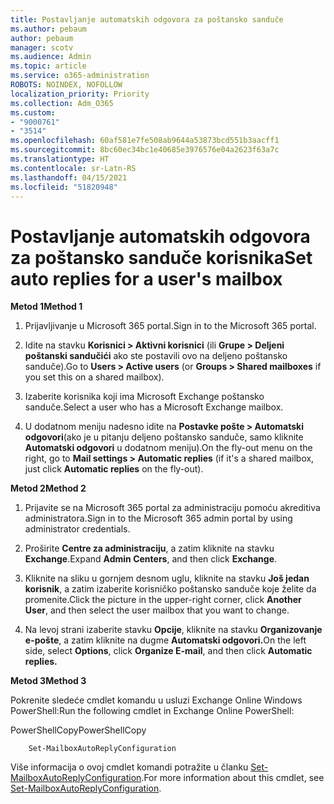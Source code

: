 ```yaml
---
title: Postavljanje automatskih odgovora za poštansko sanduče
ms.author: pebaum
author: pebaum
manager: scotv
ms.audience: Admin
ms.topic: article
ms.service: o365-administration
ROBOTS: NOINDEX, NOFOLLOW
localization_priority: Priority
ms.collection: Adm_O365
ms.custom:
- "9000761"
- "3514"
ms.openlocfilehash: 60af581e7fe508ab9644a53873bcd551b3aacff1
ms.sourcegitcommit: 8bc60ec34bc1e40685e3976576e04a2623f63a7c
ms.translationtype: HT
ms.contentlocale: sr-Latn-RS
ms.lasthandoff: 04/15/2021
ms.locfileid: "51820948"
---
```

# <a name="set-auto-replies-for-a-users-mailbox"></a><span data-ttu-id="c7102-102">Postavljanje automatskih odgovora za poštansko sanduče korisnika</span><span class="sxs-lookup"><span data-stu-id="c7102-102">Set auto replies for a user's mailbox</span></span>

<span data-ttu-id="c7102-103">**Metod 1**</span><span class="sxs-lookup"><span data-stu-id="c7102-103">**Method 1**</span></span>

1. <span data-ttu-id="c7102-104">Prijavljivanje u Microsoft 365 portal.</span><span class="sxs-lookup"><span data-stu-id="c7102-104">Sign in to the Microsoft 365 portal.</span></span>

2. <span data-ttu-id="c7102-105">Idite na stavku **Korisnici > Aktivni korisnici** (ili **Grupe > Deljeni poštanski sandučići** ako ste postavili ovo na deljeno poštansko sanduče).</span><span class="sxs-lookup"><span data-stu-id="c7102-105">Go to **Users > Active users** (or **Groups > Shared mailboxes** if you set this on a shared mailbox).</span></span>

3. <span data-ttu-id="c7102-106">Izaberite korisnika koji ima Microsoft Exchange poštansko sanduče.</span><span class="sxs-lookup"><span data-stu-id="c7102-106">Select a user who has a Microsoft Exchange mailbox.</span></span>

4. <span data-ttu-id="c7102-107">U dodatnom meniju nadesno idite na **Postavke pošte > Automatski odgovori**(ako je u pitanju deljeno poštansko sanduče, samo kliknite **Automatski odgovori** u dodatnom meniju).</span><span class="sxs-lookup"><span data-stu-id="c7102-107">On the fly-out menu on the right, go to **Mail settings > Automatic replies** (if it's a shared mailbox, just click **Automatic replies** on the fly-out).</span></span>

<span data-ttu-id="c7102-108">**Metod 2**</span><span class="sxs-lookup"><span data-stu-id="c7102-108">**Method 2**</span></span>

1. <span data-ttu-id="c7102-109">Prijavite se na Microsoft 365 portal za administraciju pomoću akreditiva administratora.</span><span class="sxs-lookup"><span data-stu-id="c7102-109">Sign in to the Microsoft 365 admin portal by using administrator credentials.</span></span>

2. <span data-ttu-id="c7102-110">Proširite **Centre za administraciju**, a zatim kliknite na stavku **Exchange**.</span><span class="sxs-lookup"><span data-stu-id="c7102-110">Expand **Admin Centers**, and then click **Exchange**.</span></span>

3. <span data-ttu-id="c7102-111">Kliknite na sliku u gornjem desnom uglu, kliknite na stavku **Još jedan korisnik**, a zatim izaberite korisničko poštansko sanduče koje želite da promenite.</span><span class="sxs-lookup"><span data-stu-id="c7102-111">Click the picture in the upper-right corner, click **Another User**, and then select the user mailbox that you want to change.</span></span>

4. <span data-ttu-id="c7102-112">Na levoj strani izaberite stavku **Opcije**, kliknite na stavku **Organizovanje e-pošte**, a zatim kliknite na dugme **Automatski odgovori.**</span><span class="sxs-lookup"><span data-stu-id="c7102-112">On the left side, select **Options**, click **Organize E-mail**, and then click **Automatic replies.**</span></span>

<span data-ttu-id="c7102-113">**Metod 3**</span><span class="sxs-lookup"><span data-stu-id="c7102-113">**Method 3**</span></span>

<span data-ttu-id="c7102-114">Pokrenite sledeće cmdlet komandu u usluzi Exchange Online Windows PowerShell:</span><span class="sxs-lookup"><span data-stu-id="c7102-114">Run the following cmdlet in Exchange Online PowerShell:</span></span>

<span data-ttu-id="c7102-115">PowerShellCopy</span><span class="sxs-lookup"><span data-stu-id="c7102-115">PowerShellCopy</span></span>

```
    Set-MailboxAutoReplyConfiguration
```

<span data-ttu-id="c7102-116">Više informacija o ovoj cmdlet komandi potražite u članku [Set-MailboxAutoReplyConfiguration](https://docs.microsoft.com/powershell/module/exchange/mailboxes/set-mailboxautoreplyconfiguration).</span><span class="sxs-lookup"><span data-stu-id="c7102-116">For more information about this cmdlet, see [Set-MailboxAutoReplyConfiguration](https://docs.microsoft.com/powershell/module/exchange/mailboxes/set-mailboxautoreplyconfiguration).</span></span>
